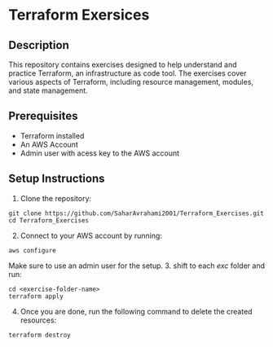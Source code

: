 # Terraform Exersices

## Description
This repository contains exercises designed to help understand and practice Terraform, an infrastructure as code tool. The exercises cover various aspects of Terraform, including resource management, modules, and state management.

## Prerequisites
- Terraform installed
- An AWS Account
- Admin user with acess key to the AWS account

## Setup Instructions
1. Clone the repository:
```
git clone https://github.com/SaharAvrahami2001/Terraform_Exercises.git
cd Terraform_Exercises
```
2. Connect to your AWS account by running:
```
aws configure
```
Make sure to use an admin user for the setup.
3. shift to each _exc_ folder and run:
```
cd <exercise-folder-name>
terraform apply
```
4. Once you are done, run the following command to delete the created resources:
```
terraform destroy
```
